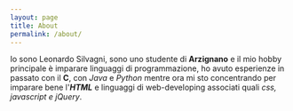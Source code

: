 ```yaml
---
layout: page
title: About
permalink: /about/
---
```


Io sono Leonardo Silvagni, sono uno studente di __Arzignano__ e il mio hobby
principale è imparare linguaggi di programmazione, ho avuto esperienze in passato
con il __C__, con _Java_ e _Python_ mentre ora mi sto concentrando per imparare bene l'___HTML___
e linguaggi di web-developing associati quali _css, javascript e jQuery_.
